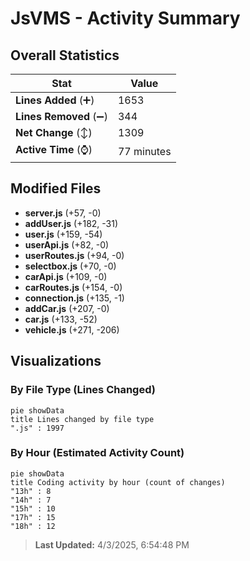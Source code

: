 # JsVMS - Activity Summary 

## Overall Statistics

| Stat                   | Value                                                             |
| ---------------------- | ----------------------------------------------------------------- |
| **Lines Added** (➕)   | 1653                                          |
| **Lines Removed** (➖) | 344                                        |
| **Net Change** (↕)    | 1309                |
| **Active Time** (⌚)   | 77 minutes |


## Modified Files
- **server.js** (+57, -0)
- **addUser.js** (+182, -31)
- **user.js** (+159, -54)
- **userApi.js** (+82, -0)
- **userRoutes.js** (+94, -0)
- **selectbox.js** (+70, -0)
- **carApi.js** (+109, -0)
- **carRoutes.js** (+154, -0)
- **connection.js** (+135, -1)
- **addCar.js** (+207, -0)
- **car.js** (+133, -52)
- **vehicle.js** (+271, -206)

## Visualizations

### By File Type (Lines Changed)

```mermaid
pie showData
title Lines changed by file type
".js" : 1997
```

### By Hour (Estimated Activity Count)

```mermaid
pie showData
title Coding activity by hour (count of changes)
"13h" : 8
"14h" : 7
"15h" : 10
"17h" : 15
"18h" : 12
```


> **Last Updated:** 4/3/2025, 6:54:48 PM